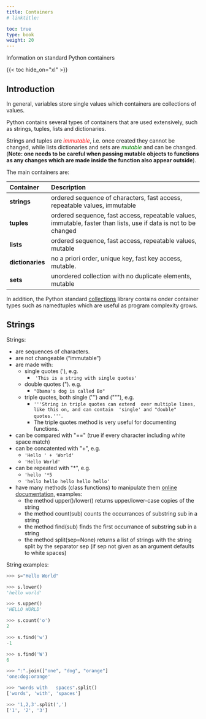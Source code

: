 ```yaml
---
title: Containers
# linktitle:

toc: true
type: book
weight: 20
--- 
```


Information on standard Python containers

<!--more-->

{{< toc hide_on="xl" >}}

## Introduction

In general, variables store single values which containers are
collections of values.

Python contains several types of containers that are used extensively,
such as strings, tuples, lists and dictionaries.

Strings and tuples are <span style="color: red"> *immutable*</span>,
i.e. once created they cannot be changed, while lists dictionaries and
sets are <span style="color: green"> *mutable* </span> and can be
changed. (**Note: one needs to be careful when passing mutable objects
to functions as any changes which are made inside the function also
appear outside**).

The main containers are:

| Container | Description |
|:----------|:------------|
| **strings** | ordered sequence of characters, fast access, repeatable values, immutable |
| **tuples**  | ordered sequence, fast access, repeatable values, immutable, faster than lists, use if data is not to be changed |  
| **lists**   | ordered sequence, fast access, repeatable values, mutable |
| **dictionaries**  | no a priori order, unique key, fast key access, mutable.|
| **sets**  | unordered collection with no duplicate elements, mutable  |


In addition, the Python standard
[collections](https://docs.python.org/3/library/collections.html#module-collections)
library contains onder container types such as namedtuples which are
useful as program complexity grows.

## Strings

Strings:
- are sequences of characters.
- are not changeable (“immutable”)
- are made with:
   - single quotes ('), e.g.
      -  `'This is a string with single quotes'`
   - double quotes ("). e.g. 
     - `"Obama's dog is called Bo"`
   - triple quotes, both single (''') and ("""), e.g. 
     - `'''String in triple quotes can extend  over multiple lines, like this on, and can contain  'single' and "double" quotes.'''`.
     - The triple quotes method is very useful for documenting functions.
- can be compared with "==" (true if every character including white space match)
- can be concatented with "+", e.g.
  - `'Hello ' + 'World'`
  - `'Hello World'`
- can be repeated with "*", e.g.
  - `'hello '*5`
  - `'hello hello hello hello hello'`
- have many methods (class functions) to manipulate them [online documentation](https://docs.python.org/3/library/stdtypes.html#string-methods), examples:
  - the method upper()/lower() returns upper/lower-case copies of the string
  - the method count(sub) counts the occurrances of substring sub in a string
  - the method find(sub) finds the first occurrance of substring sub in a string
  - the method split(sep=None) returns a list of strings with the string split by the separator sep (if sep not given as an argument defaults to white spaces)

String examples:
```python
>>> s="Hello World"

>>> s.lower()
'hello world'

>>> s.upper()
'HELLO WORLD'

>>> s.count('o')
2

>>> s.find('w')
-1

>>> s.find('W')
6

>>> ":".join(["one", "dog", "orange"]
'one:dog:orange'

>>> "words with   spaces".split()
['words', 'with', 'spaces']

>>> '1,2,3'.split(',')
['1', '2', '3']
```


